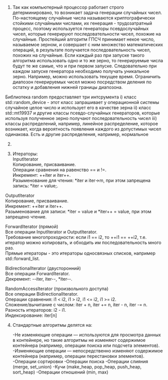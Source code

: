 1. Так как компьютерный процессор работает строго детерминировано, то возникает задача генерации случайных
чисел. По-настоящему случайные числа называются криптографически стойкими случайными числами, их генерация -
трудозатратный процесс, поэтому используется генераторы псевдослучайных чисел, которые генерируют последовательности
чисел, похожие на случайные. Простейший алгоритм ГПСЧ принимает некое число, называемое зерном, и совершает с ним множество математических
операций, в результате получается последовательность чисел, похожих на случайные. Если каждый раз при запуске
такого алгоритма использовать одно и то же зерно, то генерируемые числа будут те же самые, что и при первом
запуске. Следовательно при каждом запуске генератора необходимо получать уникальное зерно. Например, можно использовать 
текущее время. Ограничить диапозон генерируемых чисел можно посредством деления по остатку и добавления нижней границы
диапозона.<br/>

Библиотека random предоставляет три интсрумента
i) класс std::random_device - этот класс запрашивает у операционной системы случайное целое число и использует его
в качестве зерна
ii) класс std::mt19937 и другие классы псевдо-случайных генераторов, которые используя полученное зерно получают
последовательность чисел
iii) классы распределений, например, линейное распределение, которое возникает, когда вероятность появления каждого из допустимых
чисел одинакова. Есть и другие распределения, например, нормальное

2.

3) Итераторы: <br/>
InputIterator<br/>
Копирование, присваивание.<br/>
Операции сравнения на равенство == и !=.<br/>
Инкремент: ++iter и iter++.<br/>
Разыменование для чтения: *iter и iter->m, при этом запрещена запись: *iter = value;.<br/>

OutputIterator<br/>
Копирование, присваивание.<br/>
Инкремент: ++iter и iter++.<br/>
Разыменование для записи: *iter = value и *iter++ = value, при этом запрещено чтение.<br/>

ForwardIterator (прямой)<br/>
Все операции InputIterator и OutputIterator.<br/>
Требование многопроходности: если i1 == i2, то ++i1 == ++i2, т.е. итератор можно копировать, и обходить им последовательность много раз.<br/>
Прямые итераторы - это итераторы односвязных списков, например std::forward_list.<br/>

BidirectionalIterator (двусторонний)<br/>
Все операции ForwardIterator.<br/>
Декремент: --iter, iter--, *iter--.<br/>

RandomAccessIterator (произвольного доступа)<br/>
Все операции BidirectionalIterator.<br/>
Операции сравнения: i1 < i2, i1 > i2, i1 <= i2, i1 >= i2.<br/>
Сложение/вычитание с числом: iter + n, iter += n, iter - n, iter -= n.<br/>
Разность итераторов: i2 - i1.<br/>
Индексирование: iter[n]<br/>



4. Стандартные алгоритмы делятся на:<br/>

   -Не изменяющие операции — используются для просмотра данных в контейнере, но такие алгоритмы не изменяют содержимое контейнера (например, операции поиска или подсчета элементов).
   -Изменяющие операции — непосредственно изменяют содержимое контейнера (например, операции перестановки элементов).
   -Операции сортировки
   -Операции поиска
   -Операции слияния (merge, set_union)
   -Кучи (make_heap, pop_heap, push_heap, sort_heap)
   -Операции отношений (min, max)

 
